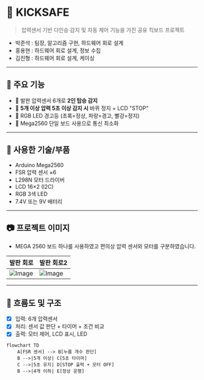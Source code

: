 # 🛴 KICKSAFE 

> 압력센서 기반 다인승 감지 및 자동 제어 기능을 가진 공유 킥보드 프로젝트
>
> 
+ 박준석 : 팀장, 알고리즘 구현, 하드웨어 회로 설계
+ 홍용현 : 하드웨어 회로 설계, 정보 수집
+ 김진형 : 하드웨어 회로 설계, 케이싱
---

## 📌 주요 기능

- 👣 발판 압력센서 6개로 **2인 탑승 감지**
- 🚨 **5개 이상 압력 5초 이상 감지 시** 바퀴 정지 + LCD "STOP"
- 🌈 RGB LED 경고등 (초록=정상, 파랑=경고, 빨강=정지)
- 🧠 Mega2560 단일 보드 사용으로 통신 최소화

---

## 🔧 사용한 기술/부품

- Arduino Mega2560
- FSR 압력 센서 ×6
- L298N 모터 드라이버
- LCD 16×2 (I2C)
- RGB 3색 LED
- 7.4V 또는 9V 배터리

---

## 📷 프로젝트 이미지
+ MEGA 2560 보드 하나를 사용하였고 편의상 압력 센서와 모터를 구분하였습니다.

  
| 발판 회로 | 발판 회로2 |
|-----------|----------|
|![Image](https://github.com/user-attachments/assets/7b29ed14-035c-4789-93ad-57894222a580) | ![Image](https://github.com/user-attachments/assets/03cd2897-5fb6-49e3-acb2-2077a2cb156c) |

---

## 🔄 흐름도 및 구조

- [x] 입력: 6개 압력센서
- [x] 처리: 센서 값 판단 + 타이머 + 조건 비교
- [x] 출력: 모터 제어, LCD 표시, LED

```mermaid
flowchart TD
    A[FSR 센서] --> B[누름 개수 판단]
    B -->|5개 이상| C[5초 타이머]
    C -->|5초 유지| D[STOP 출력 + 모터 OFF]
    B -->|4개 이하| E[정상 운행]
